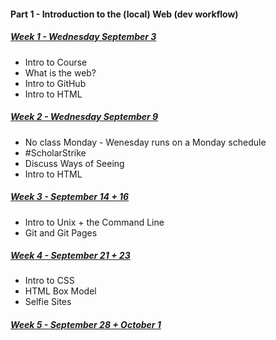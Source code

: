 #### Part 1 - Introduction to the (local) Web (dev workflow)
##### [Week 1 - Wednesday September 3](https://github.com/IDMNYU/webDev_C_Fall2020/wiki/Week-01)
* Intro to Course
* What is the web?
* Intro to GitHub
* Intro to HTML


##### [Week 2 - Wednesday September 9](https://github.com/IDMNYU/webDev_C_Fall2020/wiki/Week-02)
* No class Monday - Wenesday runs on a Monday schedule
* #ScholarStrike 
* Discuss Ways of Seeing 
* Intro to HTML


##### [Week 3 - September 14 + 16](https://github.com/IDMNYU/webDev_C_Fall2020/wiki/Week-03)
* Intro to Unix + the Command Line
* Git and Git Pages

##### [Week 4 - September 21 + 23](https://github.com/IDMNYU/webDev_C_Fall2020/wiki/Week-04)
* Intro to CSS
* HTML Box Model
* Selfie Sites

##### [Week 5 - September 28 + October 1](https://github.com/IDMNYU/webDev_C_Fall2020/wiki/Week-05)
